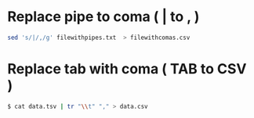 <!-- TITLE: Replace characters to others -->


# Replace pipe to coma ( | to , )


```sh
sed 's/|/,/g' filewithpipes.txt  > filewithcomas.csv
```

# Replace tab with coma ( TAB to CSV )
```sh
$ cat data.tsv | tr "\\t" "," > data.csv
```